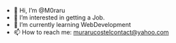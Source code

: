 - 👋 Hi, I’m @M0raru
- 👀 I’m interested in getting a Job.
- 🌱 I’m currently learning WebDevelopment
- 📫 How to reach me: murarucostelcontact@yahoo.com

<!---
M0raru/M0raru is a ✨ special ✨ repository because its `README.md` (this file) appears on your GitHub profile.
You can click the Preview link to take a look at your changes.
--->
